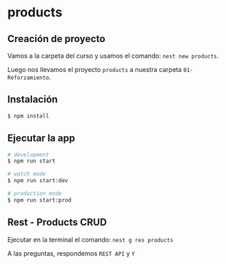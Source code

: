# products

## Creación de proyecto

Vamos a la carpeta del curso y usamos el comando: `nest new products`.

Luego nos llevamos el proyecto `products` a nuestra carpeta `01-Reforzamiento`.

## Instalación

```bash
$ npm install
```

## Ejecutar la app

```bash
# development
$ npm run start

# watch mode
$ npm run start:dev

# production mode
$ npm run start:prod
```

## Rest - Products CRUD

Ejecutar en la terminal el comando: `nest g res products`

A las preguntas, respondemos `REST API` y `Y`
